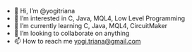- 👋 Hi, I’m @yogitriana
- 👀 I’m interested in C, Java, MQL4, Low Level Programming
- 🌱 I’m currently learning C, Java, MQL4, CircuitMaker
- 💞️ I’m looking to collaborate on anything
- 📫 How to reach me yogi.triana@gmail.com

<!---
yogitriana/yogitriana is a ✨ special ✨ repository because its `README.md` (this file) appears on your GitHub profile.
You can click the Preview link to take a look at your changes.
--->
